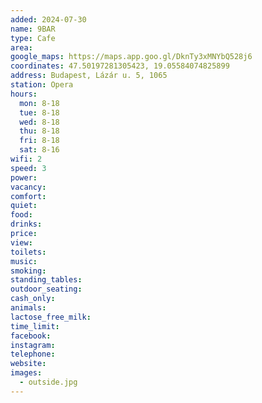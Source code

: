 ```yaml
---
added: 2024-07-30
name: 9BAR
type: Cafe
area: 
google_maps: https://maps.app.goo.gl/DknTy3xMNYbQ528j6
coordinates: 47.50197281305423, 19.05584074825899
address: Budapest, Lázár u. 5, 1065
station: Opera
hours:
  mon: 8-18
  tue: 8-18
  wed: 8-18
  thu: 8-18
  fri: 8-18
  sat: 8-16
wifi: 2
speed: 3
power: 
vacancy: 
comfort: 
quiet: 
food: 
drinks: 
price: 
view: 
toilets: 
music: 
smoking: 
standing_tables: 
outdoor_seating: 
cash_only: 
animals: 
lactose_free_milk: 
time_limit: 
facebook: 
instagram: 
telephone: 
website: 
images:
  - outside.jpg
---
```

